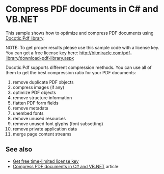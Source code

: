 # Compress PDF documents in C# and VB.NET
This sample shows how to optimize and compress PDF documents using [Docotic.Pdf library](https://bitmiracle.com/pdf-library/).

NOTE: To get proper results please use this sample code with a license key. You can get a free license key here:
http://bitmiracle.com/pdf-library/download-pdf-library.aspx

Docotic.Pdf supports different compression methods. You can use all of them to get the best compression ratio for your PDF documents:
1. remove duplicate PDF objects
2. compress images (if any)
3. optimize PDF objects
4. remove structure information
5. flatten PDF form fields
6. remove metadata
7. unembed fonts
8. remove unused resources
9. remove unused font glyphs (font subsetting)
10. remove private application data
11. merge page content streams

## See also
* [Get free time-limited license key](https://bitmiracle.com/pdf-library/download-pdf-library.aspx)
* [Compress PDF documents in C# and VB.NET](https://bitmiracle.com/pdf-library/compress-pdf.aspx) article